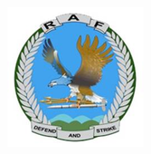 ![](https://github.com/fabiusfabien/pictures/blob/95d6523970ecd6bcc57313713728abf35af3f28b/RAF_spectral.jpg)
